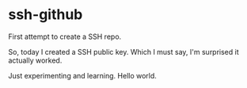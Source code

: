 # ssh-github
First attempt to create a SSH repo.

So, today I created a SSH public key. Which I must say, I'm surprised it actually worked.

Just experimenting and learning. Hello world.